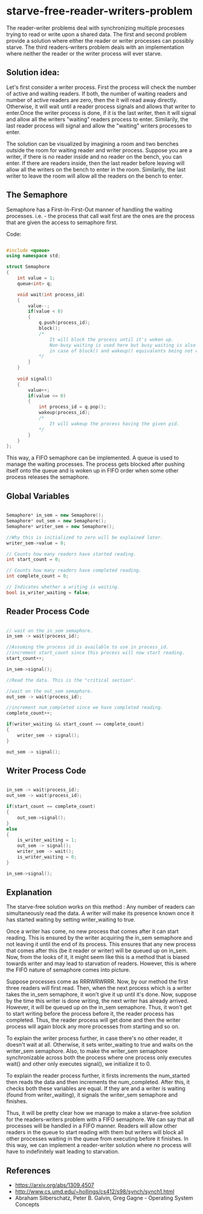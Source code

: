 # starve-free-reader-writers-problem

The reader-writer problems deal with synchronizing multiple processes trying to read or write upon a shared data. The first and second problem provide a solution where either the reader or writer processes can possibly starve. The third readers-writers problem deals with an implementation where neither the reader or the writer process will ever starve.

## Solution idea:

Let's first consider a writer process. First the process will check the number of active and waiting readers. If both, the number of waiting readers and number of active readers are zero, then the it will read away directly. Otherwise, it will wait until a reader process signals and allows that writer to enter.Once the writer process is done, if it is the last writer, then it will signal and allow all the writers "waiting" readers process to enter. Similarily, the last reader process will signal and allow the "waiting" writers processes to enter.

The solution can be visualized by imagining a room and two benches outside the room for waiting reader and writer process. Suppose you are a writer, if there is no reader inside and no reader on the bench, you can enter. If there are readers inside, then the last reader before leaving will allow all the writers on the bench to enter in the room. Similarily, the last writer to leave the room will allow all the readers on the bench to enter.

## The Semaphore

Semaphore has a First-In-First-Out manner of handling the waiting processes. i.e. - the process that call wait first are the ones are the process that are given the access to semaphore first.

Code:

```c++

#include <queue>
using namespace std;

struct Semaphore
{
    int value = 1;
    queue<int> q;

    void wait(int process_id)
    {
        value--;
        if(value < 0)
        {
            q.push(process_id);
            block(); 
            /*  
                It will block the process until it's woken up.
                Non-busy waiting is used here but busy waiting is also possible 
                in case of block() and wakeup() equivalents being not callable or available in the language.
            */
        }
    }
    
    void signal()
    {
        value++;
        if(value <= 0)
        {
            int process_id = q.pop();
            wakeup(process_id); 
            /*  
                It will wakeup the process having the given pid.
            */
        }
    }
};

```

This way, a FIFO semaphore can be implemented. A queue is used to manage the waiting processes. The process gets blocked after pushing itself onto the queue and is woken up in FIFO order when some other process releases the semaphore.

## Global Variables

```c++

Semaphore* in_sem = new Semaphore();
Semaphore* out_sem = new Semaphore();
Semaphore* writer_sem = new Semaphore();

//Why this is initialized to zero will be explained later.
writer_sem->value = 0; 

// Counts how many readers have started reading.
int start_count = 0; 

// Counts how many readers have completed reading.
int complete_count = 0;

// Indicates whether a writing is waiting.
bool is_writer_waiting = false;

```


## Reader Process Code

```c++

// wait on the in_sem semaphore.
in_sem -> wait(process_id); 

//Assuming the process id is available to use in process_id.
//increment start_count since this process will now start reading.
start_count++;

in_sem->signal();

//Read the data. This is the "critical section".

//wait on the out_sem semaphore.
out_sem -> wait(process_id); 

//increment num_completed since we have completed reading.
complete_count++;

if(writer_waiting && start_count == complete_count)
{
    writer_sem -> signal();
}

out_sem -> signal();

```

## Writer Process Code

```c++

in_sem -> wait(process_id);
out_sem -> wait(process_id);

if(start_count == complete_count)
{
    out_sem->signal();
}
else
{
    is_writer_waiting = 1;
    out_sem -> signal();
    writer_sem -> wait();
    is_writer_waiting = 0;
}

in_sem->signal();

```

## Explanation

The starve-free solution works on this method : Any number of readers can simultaneously read the data. A writer will make its presence known once it has started waiting by setting writer_waiting to true.

Once a writer has come, no new process that comes after it can start reading. This is ensured by the writer acquiring the in_sem semaphore and not leaving it until the end of its process. This ensures that any new process that comes after this (be it reader or writer) will be queued up on in_sem. Now, from the looks of it, it might seem like this is a method that is biased towards writer and may lead to starvation of readers. However, this is where the FIFO nature of semaphore comes into picture.

Suppose processes come as RRRWRWRRR. Now, by our method the first three readers will first read. Then, when the next process which is a writer takes the in_sem semaphore, it won't give it up until it's done. Now, suppose by the time this writer is done writing, the next writer has already arrived. However, it will be queued up on the in_sem semaphore. Thus, it won't get to start writing before the process before it, the reader process has completed. Thus, the reader process will get done and then the writer process will again block any more processes from starting and so on.

To explain the writer process further, in case there's no other reader, it doesn't wait at all. Otherwise, it sets writer_waiting to true and waits on the writer_sem semaphore. Also, to make the writer_sem semaphore synchronizable across both the process where one process only executes wait() and other only executes signal(), we initialize it to 0.

To explain the reader process further, it firsts increments the num_started then reads the data and then increments the num_completed. After this, it checks both these variables are equal. If they are and a writer is waiting (found from writer_waiting), it signals the writer_sem semaphore and finishes.

Thus, it will be pretty clear how we manage to make a starve-free solution for the readers-writers problem with a FIFO semaphore. We can say that all processes will be handled in a FIFO manner. Readers will allow other readers in the queue to start reading with them but writers will block all other processes waiting in the queue from executing before it finishes. In this way, we can implement a reader-writer solution where no process will have to indefinitely wait leading to starvation.

## References

- https://arxiv.org/abs/1309.4507
- http://www.cs.umd.edu/~hollings/cs412/s98/synch/synch1.html
- Abraham Silberschatz, Peter B. Galvin, Greg Gagne - Operating System Concepts















